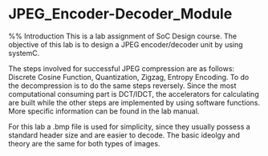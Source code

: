 # JPEG_Encoder-Decoder_Module

%%
Introduction
This is a lab assignment of SoC Design course. The objective of this lab is to design a JPEG encoder/decoder unit by using systemC. 

The steps involved for successful JPEG compression are as follows: Discrete Cosine Function, Quantization, Zigzag, Entropy Encoding. To do the decompression is to do the same steps reversely. Since the most computational consuming part is DCT/IDCT, the accelerators for calculating are built while the other steps are implemented by using software functions. More specific information can be found in the lab manual.

For this lab a .bmp file is used for simplicity, since they usually possess a standard header size and are easier to decode. The basic ideolgy and theory are the same for both types of images.
